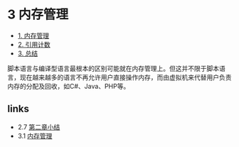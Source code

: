 # 3 内存管理 

 * [1. 内存管理](</book/chapt03/3.1.md>)
 * [2. 引用计数](</book/chapt03/3.2.md>)
 * [3. 总结](</book/chapt03/3.3.md>)

脚本语言与编译型语言最根本的区别可能就在内存管理上。但这并不限于脚本语言，现在越来越多的语言不再允许用户直接操作内存，而由虚拟机来代替用户负责内存的分配及回收，如C#、Java、PHP等。


## links
   * 2.7 [第二章小结](</book/chapt02/2.7.md>)
   * 3.1 [内存管理](</book/chapt03/3.1.md>)

